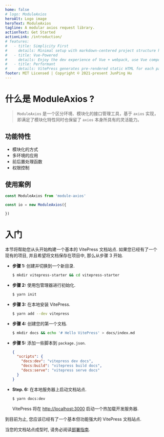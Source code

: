 ```yaml
---
home: false
# logo: ModuleAxios
heroAlt: Logo image
heroText: ModuleAxios
tagline: A modular axios request library.
actionText: Get Started
actionLink: /introduction/
# features:
#   - title: Simplicity First
#     details: Minimal setup with markdown-centered project structure helps you focus on writing.
#   - title: Vue-Powered
#     details: Enjoy the dev experience of Vue + webpack, use Vue components in markdown, and develop custom themes with Vue.
#   - title: Performant
#     details: VitePress generates pre-rendered static HTML for each page, and runs as an SPA once a page is loaded.
footer: MIT Licensed | Copyright © 2021-present JunPing Hu
---
```


# 什么是 ModuleAxios ?

> `ModuleAxios` 是一个区分环境、模块化的接口管理工具，基于 `axios` 实现，即满足了模块化特性同时也保留了 `axios` 本身所具有的灵活能力。

## 功能特性

- 模块化的方式
- 多环境的应用
- 前后置处理函数
- 权限控制

## 使用案例

```js
const ModuleAxios from 'module-axios'

const io = new ModuleAxios({

})

```

# 入门

本节将帮助您从头开始构建一个基本的 VitePress 文档站点. 如果您已经有了一个现有的项目, 并且希望将文档保存在项目中, 那么从步骤 3 开始.

- **步骤 1:** 创建并切换到一个新目录.

  ```bash
  $ mkdir vitepress-starter && cd vitepress-starter
  ```

- **步骤 2:** 使用包管理器进行初始化.

  ```bash
  $ yarn init
  ```

- **步骤 3:** 在本地安装 VitePress.

  ```bash
  $ yarn add --dev vitepress
  ```

- **步骤 4:** 创建您的第一个文档.

  ```bash
  $ mkdir docs && echo '# Hello VitePress' > docs/index.md
  ```

- **步骤 5:** 添加一些脚本到 `package.json`.

  ```json
  {
    "scripts": {
      "docs:dev": "vitepress dev docs",
      "docs:build": "vitepress build docs",
      "docs:serve": "vitepress serve docs"
    }
  }
  ```

- **Step. 6:** 在本地服务器上启动文档站点.

  ```bash
  $ yarn docs:dev
  ```

  VitePress 将在 [http://localhost:3000](http://localhost:3000) 启动一个热加载开发服务器.

到目前为止, 您应该已经有了一个基本但功能强大的 VitePress 文档站点.

当您的文档站点成型时, 请务必阅读[部署指南](../depolying/).
